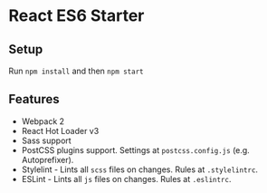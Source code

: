 React ES6 Starter
==================

Setup
-------

Run `npm install` and then `npm start`

Features
----------

- Webpack 2
- React Hot Loader v3
- Sass support
- PostCSS plugins support. Settings at `postcss.config.js` (e.g. Autoprefixer).
- Stylelint - Lints all `scss` files on changes. Rules at `.stylelintrc`.
- ESLint - Lints all `js` files on changes. Rules at `.eslintrc`.

